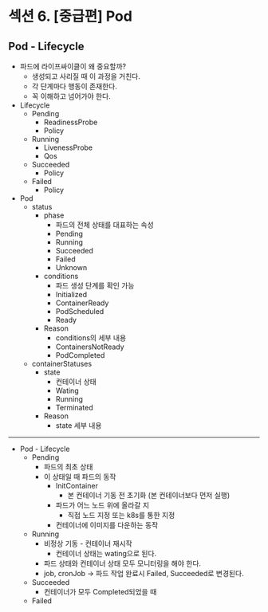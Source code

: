 # 섹션 6. [중급편] Pod

## Pod - Lifecycle
- 파드에 라이프싸이클이 왜 중요할까?
  - 생성되고 사리질 때 이 과정을 거친다.
  - 각 단계마다 행동이 존재한다.
  - 꼭 이해하고 넘어가야 한다.
- Lifecycle
  - Pending
    - ReadinessProbe
    - Policy
  - Running
    - LivenessProbe
    - Qos
  - Succeeded
    - Policy
  - Failed
    - Policy
- Pod
  - status
    - phase
      - 파드의 전체 상태를 대표하는 속성
      - Pending
      - Running
      - Succeeded
      - Failed
      - Unknown
    - conditions
      - 파드 생성 단계를 확인 가능
      - Initialized
      - ContainerReady
      - PodScheduled
      - Ready
    - Reason
      - conditions의 세부 내용
      - ContainersNotReady
      - PodCompleted
  - containerStatuses
    - state
      - 컨테이너 상태
      - Wating
      - Running
      - Terminated
    - Reason
      - state 세부 내용
---
- Pod - Lifecycle
  - Pending
    - 파드의 최초 상태
    - 이 상태일 때 파드의 동작
      - InitContainer
        - 본 컨테이너 기동 전 초기화 (본 컨테이너보다 먼저 실행)
      - 파드가 어느 노드 위에 올라갈 지
        - 직접 노드 지정 또는 k8s를 통한 지정
      - 컨테이너에 이미지를 다운하는 동작
  - Running
    - 비정상 기동 - 컨테이너 재시작
      - 컨테이너 상태는 wating으로 된다.
    - 파드 상태와 컨테이너 상태 모두 모니터링을 해야 한다.
    - job, cronJob -> 파드 작업 완료시 Failed, Succeeded로 변경된다.
  - Succeeded
    - 컨테이너가 모두 Completed되었을 때
  - Failed